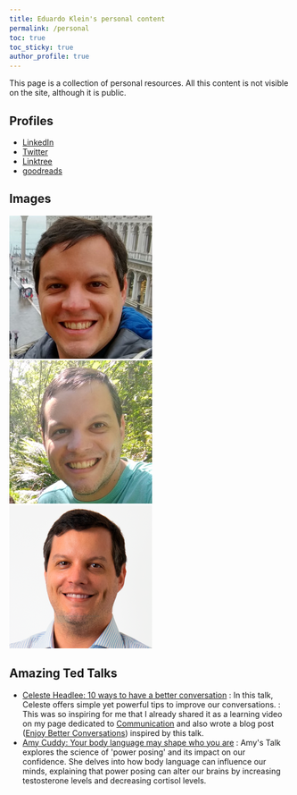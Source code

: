```yaml
---
title: Eduardo Klein's personal content
permalink: /personal
toc: true
toc_sticky: true
author_profile: true
---
```


This page is a collection of personal resources. All this content is not visible on the site, although it is public.

## Profiles

- [LinkedIn](https://www.linkedin.com/in/eduardopklein/)
- [Twitter](https://twitter.com/eduardopklein)
- [Linktree](https://linktr.ee/epklein)
- [goodreads](https://www.goodreads.com/user/show/29886397-eduardo-klein)

## Images

![2017 at Venice](/_personal/photos/venice-2017-256.jpg) ![2018 at Ecoland](/_personal/photos/ecoland-2018-256.jpg) ![2019 professional picture](/_personal/photos/nelo-2019-256.png)

## Amazing Ted Talks

- [Celeste Headlee: 10 ways to have a better conversation](https://www.ted.com/talks/celeste_headlee_10_ways_to_have_a_better_conversation)
: In this talk, Celeste offers simple yet powerful tips to improve our conversations.
: This was so inspiring for me that I already shared it as a learning video on my page dedicated to [Communication](/mgmt/people/communication) and also wrote a blog post ([Enjoy Better Conversations](/enjoy-better-conversations)) inspired by this talk.
- [Amy Cuddy: Your body language may shape who you are](https://www.ted.com/talks/amy_cuddy_your_body_language_may_shape_who_you_are)
: Amy's Talk explores the science of 'power posing' and its impact on our confidence. She delves into how body language can influence our minds, explaining that power posing can alter our brains by increasing testosterone levels and decreasing cortisol levels.